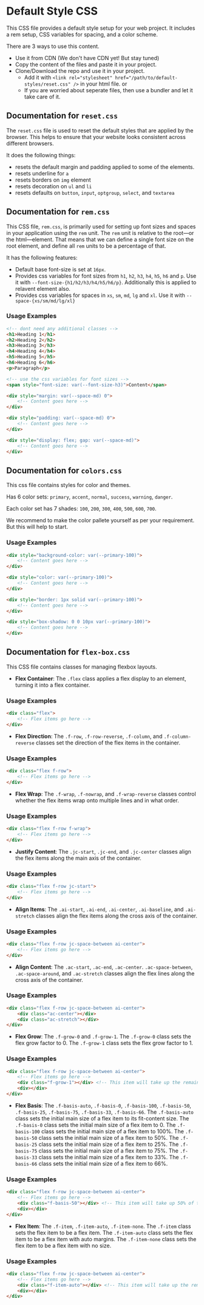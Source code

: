 # Default Style CSS

This CSS file provides a default style setup for your web project. It includes a rem setup, CSS variables for spacing, and a color scheme.

There are 3 ways to use this content.
- Use it from CDN (We don't have CDN yet! But stay tuned)
- Copy the content of the files and paste it in your project.
- Clone/Download the repo and use it in your project. 
	- Add it with `<link rel="stylesheet" href="/path/to/default-styles/reset.css" />` in your html file. or
	- If you are worried about seperate files, then use a bundler and let it take care of it. 

## Documentation for `reset.css`

The `reset.css` file is used to reset the default styles that are applied by the browser. This helps to ensure that your website looks consistent across different browsers.

It does the following things:

-   resets the default margin and padding applied to some of the elements.
-   resets underline for `a`
-   resets borders on `img` element
-   resets decoration on `ul` and `li`
-   resets defaults on `button`, `input`, `optgroup`, `select`, and `textarea`

## Documentation for `rem.css`

This CSS file, `rem.css`, is primarily used for setting up font sizes and spaces in your application using the `rem` unit. The `rem` unit is relative to the root—or the html—element. That means that we can define a single font size on the root element, and define all `rem` units to be a percentage of that.

It has the following features:

-   Default base font-size is set at `16px`.
-   Provides css variables for font sizes from `h1`, `h2`, `h3`, `h4`, `h5`, `h6` and `p`. Use it with `--font-size-{h1/h2/h3/h4/h5/h6/p}`. Additionally this is applied to relavent element also.
-   Provides css variables for spaces in `xs`, `sm`, `md`, `lg` and `xl`. Use it with `--space-{xs/sm/md/lg/xl}`

### Usage Examples

```html
<!-- dont need any additional classes -->
<h1>Heading 1</h1>
<h2>Heading 2</h2>
<h3>Heading 3</h3>
<h4>Heading 4</h4>
<h5>Heading 5</h5>
<h6>Heading 6</h6>
<p>Paragraph</p>

<!-- use the css variables for font sizes -->
<span style="font-size: var(--font-size-h3)">Content</span>
```

```html
<div style="margin: var(--space-md) 0">
	<!-- Content goes here -->
</div>
```

```html
<div style="padding: var(--space-md) 0">
	<!-- Content goes here -->
</div>
```

```html
<div style="display: flex; gap: var(--space-md)">
	<!-- Content goes here -->
</div>
```

## Documentation for `colors.css `

This css file contains styles for color and themes.

Has 6 color sets: `primary`, `accent`, `normal`, `success`, `warning`, `danger`.

Each color set has 7 shades: `100`, `200`, `300`, `400`, `500`, `600`, `700`.

We recommend to make the color pallete yourself as per your requirement. But this will help to start.

### Usage Examples

```html
<div style="background-color: var(--primary-100)">
	<!-- Content goes here -->
</div>
```

```html
<div style="color: var(--primary-100)">
	<!-- Content goes here -->
</div>
```

```html
<div style="border: 1px solid var(--primary-100)">
	<!-- Content goes here -->
</div>
```

```html
<div style="box-shadow: 0 0 10px var(--primary-100)">
	<!-- Content goes here -->
</div>
```

## Documentation for `flex-box.css`

This CSS file contains classes for managing flexbox layouts.

-   **Flex Container**: The `.flex` class applies a flex display to an element, turning it into a flex container.

### Usage Examples

```html
<div class="flex">
	<!-- Flex items go here -->
</div>
```

-   **Flex Direction**: The `.f-row`, `.f-row-reverse`, `.f-column`, and `.f-column-reverse` classes set the direction of the flex items in the container.

### Usage Examples

```html
<div class="flex f-row">
	<!-- Flex items go here -->
</div>
```

-   **Flex Wrap**: The `.f-wrap`, `.f-nowrap`, and `.f-wrap-reverse` classes control whether the flex items wrap onto multiple lines and in what order.

### Usage Examples

```html
<div class="flex f-row f-wrap">
	<!-- Flex items go here -->
</div>
```

-   **Justify Content**: The `.jc-start`, `.jc-end`, and `.jc-center` classes align the flex items along the main axis of the container.

### Usage Examples

```html
<div class="flex f-row jc-start">
	<!-- Flex items go here -->
</div>
```

-   **Align Items**: The `.ai-start`, `.ai-end`, `.ai-center`, `.ai-baseline`, and `.ai-stretch` classes align the flex items along the cross axis of the container.

### Usage Examples

```html
<div class="flex f-row jc-space-between ai-center">
	<!-- Flex items go here -->
</div>
```

-   **Align Content**: The `.ac-start`, `.ac-end`, `.ac-center`. `.ac-space-between`, `.ac-space-around`, and `.ac-stretch` classes align the flex lines along the cross axis of the container.

### Usage Examples

```html
<div class="flex f-row jc-space-between ai-center">
	<div class="ac-center"></div>
	<div class="ac-stretch"></div>
</div>
```

-   **Flex Grow**: The `.f-grow-0` and `.f-grow-1`. The `.f-grow-0` class sets the flex grow factor to 0. The `.f-grow-1` class sets the flex grow factor to 1.

### Usage Examples

```html
<div class="flex f-row jc-space-between ai-center">
	<!-- Flex items go here -->
	<div class="f-grow-1"></div> <!-- This item will take up the remaining space -->
	<div></div>
</div>
```

-   **Flex Basis**: The `.f-basis-auto`, `.f-basis-0`, `.f-basis-100`, `.f-basis-50`, `.f-basis-25`, `.f-basis-75`, `.f-basis-33`, `.f-basis-66`. The `.f-basis-auto` class sets the initial main size of a flex item to its fit-content size. The `.f-basis-0` class sets the initial main size of a flex item to 0. The `.f-basis-100` class sets the initial main size of a flex item to 100%. The `.f-basis-50` class sets the initial main size of a flex item to 50%. The `.f-basis-25` class sets the initial main size of a flex item to 25%. The `.f-basis-75` class sets the initial main size of a flex item to 75%. The `.f-basis-33` class sets the initial main size of a flex item to 33%. The `.f-basis-66` class sets the initial main size of a flex item to 66%.

### Usage Examples

```html
<div class="flex f-row jc-space-between ai-center">
	<!-- Flex items go here -->
	<div class="f-basis-50"></div> <!-- This item will take up 50% of the space -->
	<div></div>
</div>
```

- **Flex Item**: The `.f-item`, `.f-item-auto`, `.f-item-none`. The `.f-item` class sets the flex item to be a flex item. The `.f-item-auto` class sets the flex item to be a flex item with auto margins. The `.f-item-none` class sets the flex item to be a flex item with no size.

### Usage Examples

```html
<div class="flex f-row jc-space-between ai-center">
	<!-- Flex items go here -->
	<div class="f-item-auto"></div> <!-- This item will take up the remaining space -->
	<div></div>
</div>
```